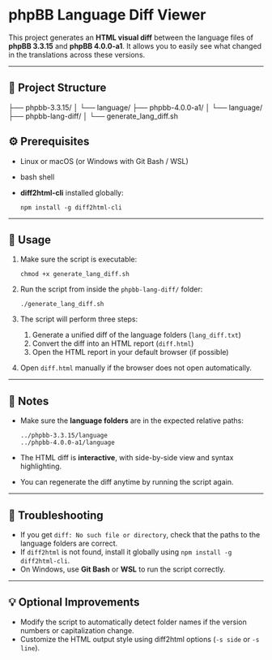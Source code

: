 # phpBB Language Diff Viewer

This project generates an **HTML visual diff** between the language files of **phpBB 3.3.15** and **phpBB 4.0.0-a1**. It allows you to easily see what changed in the translations across these versions.

- - -

## 📂 Project Structure

 ├── phpbb-3.3.15/
 │    └── language/
 ├── phpbb-4.0.0-a1/
 │    └── language/
 ├── phpbb-lang-diff/
 │    └──  generate\_lang\_diff.sh

## ⚙️ Prerequisites

*   Linux or macOS (or Windows with Git Bash / WSL)
*   bash shell
*   **diff2html-cli** installed globally:
    
    ```
    npm install -g diff2html-cli
    ```
    

- - -

## 🚀 Usage

1.  Make sure the script is executable:
    
    ```
    chmod +x generate_lang_diff.sh
    ```
    
2.  Run the script from inside the `phpbb-lang-diff/` folder:
    
    ```
    ./generate_lang_diff.sh
    ```
    
3.  The script will perform three steps:
    1.  Generate a unified diff of the language folders (`lang_diff.txt`)
    2.  Convert the diff into an HTML report (`diff.html`)
    3.  Open the HTML report in your default browser (if possible)
4.  Open `diff.html` manually if the browser does not open automatically.

- - -

## 📝 Notes

*   Make sure the **language folders** are in the expected relative paths:
    
    ```
    ../phpbb-3.3.15/language
    ../phpbb-4.0.0-a1/language
    ```
    
*   The HTML diff is **interactive**, with side-by-side view and syntax highlighting.
*   You can regenerate the diff anytime by running the script again.

- - -

## 🔧 Troubleshooting

*   If you get `diff: No such file or directory`, check that the paths to the language folders are correct.
*   If `diff2html` is not found, install it globally using `npm install -g diff2html-cli`.
*   On Windows, use **Git Bash** or **WSL** to run the script correctly.

- - -

## 💡 Optional Improvements

*   Modify the script to automatically detect folder names if the version numbers or capitalization change.
*   Customize the HTML output style using diff2html options (`-s side` or `-s line`).